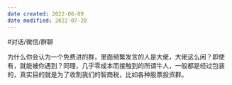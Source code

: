 ```yaml
---
date created: 2022-06-09
date modified: 2022-07-20
---
```


#对话/微信/群聊

为什么你会认为一个免费进的群，里面频繁发言的人是大佬，大佬这么闲？即使有，就能被你遇到？同理，几乎零成本而接触到的所谓牛人，一般都是经过包装的，真实目的就是为了收割我们的智商税，比如各种股票投资群。
